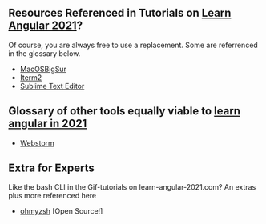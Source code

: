 ## Resources Referenced in Tutorials on [Learn Angular 2021](learn-angular-2021.com)?
Of course, you are always free to use a replacement. Some are referrenced in the glossary below.

* [MacOSBigSur](https://www.apple.com/macos/big-sur/)
* [Iterm2](https://iterm2.com)
* [Sublime Text Editor](https://www.sublimetext.com)



## Glossary of other tools equally viable to [learn angular in 2021](learn-angular-2021.com)
* [Webstorm](https://www.jetbrains.com/webstorm/)


## Extra for Experts
Like the bash CLI in the Gif-tutorials on learn-angular-2021.com? An extras plus more referenced here
* [ohmyzsh](https://github.com/ohmyzsh/ohmyzsh) [Open Source!]
